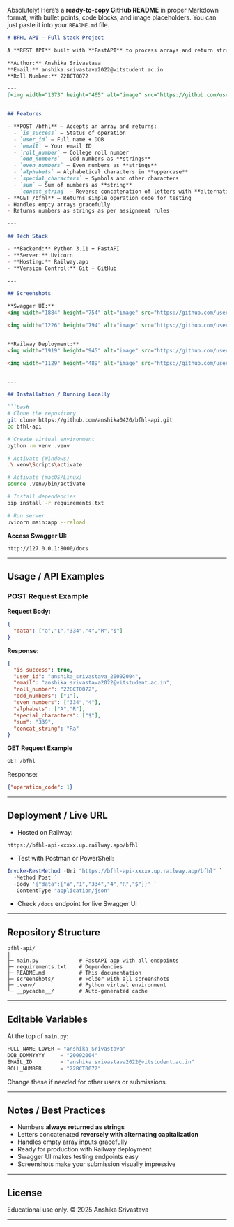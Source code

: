 Absolutely! Here’s a **ready-to-copy GitHub README** in proper Markdown format, with bullet points, code blocks, and image placeholders. You can just paste it into your `README.md` file.

````markdown
# BFHL API – Full Stack Project

A **REST API** built with **FastAPI** to process arrays and return structured results, including numbers, alphabets, special characters, sums, and concatenated strings. Hosted on **Railway** with live access.

**Author:** Anshika Srivastava  
**Email:** anshika.srivastava2022@vitstudent.ac.in  
**Roll Number:** 22BCT0072

---
[<img width="1373" height="465" alt="image" src="https://github.com/user-attachments/assets/4b7efa8c-cdf6-4e13-ae39-bda3e2e6c1e2" />](https://github.com/anshika0420/bfhl-api/blob/main/1.png?raw=true)


## Features

- **POST /bfhl** – Accepts an array and returns:
  - `is_success` – Status of operation
  - `user_id` – Full name + DOB
  - `email` – Your email ID
  - `roll_number` – College roll number
  - `odd_numbers` – Odd numbers as **strings**
  - `even_numbers` – Even numbers as **strings**
  - `alphabets` – Alphabetical characters in **uppercase**
  - `special_characters` – Symbols and other characters
  - `sum` – Sum of numbers as **string**
  - `concat_string` – Reverse concatenation of letters with **alternating caps**
- **GET /bfhl** – Returns simple operation code for testing
- Handles empty arrays gracefully
- Returns numbers as strings as per assignment rules

---

## Tech Stack

- **Backend:** Python 3.11 + FastAPI
- **Server:** Uvicorn
- **Hosting:** Railway.app
- **Version Control:** Git + GitHub

---

## Screenshots

**Swagger UI:**  
<img width="1884" height="754" alt="image" src="https://github.com/user-attachments/assets/b936ea42-5550-4326-9fad-f6fdb1f4dc6d" />

<img width="1226" height="794" alt="image" src="https://github.com/user-attachments/assets/fdee9749-1855-49bf-8369-10a8b6132fd5" />


**Railway Deployment:**  
<img width="1919" height="945" alt="image" src="https://github.com/user-attachments/assets/4b0ba9d8-e3a9-4c32-a0fe-d3b652a22f09" />

<img width="1129" height="489" alt="image" src="https://github.com/user-attachments/assets/739835c0-1f79-42b4-996b-3965758fec4b" />


---

## Installation / Running Locally

```bash
# Clone the repository
git clone https://github.com/anshika0420/bfhl-api.git
cd bfhl-api

# Create virtual environment
python -m venv .venv

# Activate (Windows)
.\.venv\Scripts\activate

# Activate (macOS/Linux)
source .venv/bin/activate

# Install dependencies
pip install -r requirements.txt

# Run server
uvicorn main:app --reload
````

**Access Swagger UI:**

```
http://127.0.0.1:8000/docs
```

---

## Usage / API Examples

### POST Request Example

**Request Body:**

```json
{
  "data": ["a","1","334","4","R","$"]
}
```

**Response:**

```json
{
  "is_success": true,
  "user_id": "anshika_srivastava_20092004",
  "email": "anshika.srivastava2022@vitstudent.ac.in",
  "roll_number": "22BCT0072",
  "odd_numbers": ["1"],
  "even_numbers": ["334","4"],
  "alphabets": ["A","R"],
  "special_characters": ["$"],
  "sum": "339",
  "concat_string": "Ra"
}
```

**GET Request Example**

```bash
GET /bfhl
```

Response:

```json
{"operation_code": 1}
```

---

## Deployment / Live URL

* Hosted on Railway:

```
https://bfhl-api-xxxxx.up.railway.app/bfhl
```

* Test with Postman or PowerShell:

```powershell
Invoke-RestMethod -Uri "https://bfhl-api-xxxxx.up.railway.app/bfhl" `
  -Method Post `
  -Body '{"data":["a","1","334","4","R","$"]}' `
  -ContentType "application/json"
```

* Check `/docs` endpoint for live Swagger UI

---

## Repository Structure

```
bfhl-api/
│
├─ main.py             # FastAPI app with all endpoints
├─ requirements.txt    # Dependencies
├─ README.md           # This documentation
├─ screenshots/        # Folder with all screenshots
├─ .venv/              # Python virtual environment
└─ __pycache__/        # Auto-generated cache
```

---

## Editable Variables

At the top of `main.py`:

```python
FULL_NAME_LOWER = "anshika_Srivastava"
DOB_DDMMYYYY     = "20092004"
EMAIL_ID         = "anshika.srivastava2022@vitstudent.ac.in"
ROLL_NUMBER      = "22BCT0072"
```

Change these if needed for other users or submissions.

---

## Notes / Best Practices

* Numbers **always returned as strings**
* Letters concatenated **reversely with alternating capitalization**
* Handles empty array inputs gracefully
* Ready for production with Railway deployment
* Swagger UI makes testing endpoints easy
* Screenshots make your submission visually impressive

---

## License

Educational use only. © 2025 Anshika Srivastava

---


```


